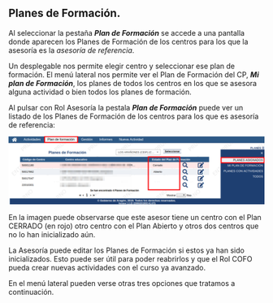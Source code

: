 ## Planes de Formación.

Al seleccionar la pestaña **_Plan de Formación_** se accede a una pantalla donde aparecen los Planes de Formación de los centros para los que la asesoría es la _asesoría de referencia_.

Un desplegable nos permite elegir centro y seleccionar ese plan de formación. El menú lateral nos permite ver el Plan de Formación del CP, _**Mi plan de Formación**_, los planes de todos los centros en los que se asesora alguna actividad o bien todos los planes de formación.

Al pulsar con Rol Asesoría la pestala **_Plan de Formación_** puede ver un listado de los Planes de Formación de los centros para los que es asesoría de referencia:

![](https://raw.githubusercontent.com/catedu/manualdoceo/master/assets/Seleccion_767.png)

En la imagen puede observarse que este asesor tiene un centro con el Plan CERRADO (en rojo) otro centro con el Plan Abierto y otros dos centros que no lo han inicializado aún.

La Asesoría puede editar los Planes de Formación si estos ya han sido inicializados. Esto puede ser útil para poder reabrirlos y que el Rol COFO pueda crear nuevas actividades con el curso ya avanzado.

En el menú lateral pueden verse otras tres opciones que tratamos a continuación.